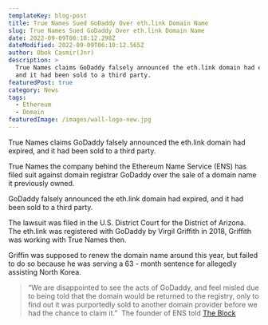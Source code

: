 ```yaml
---
templateKey: blog-post
title: True Names Sued GoDaddy Over eth.link Domain Name
slug: True Names Sued GoDaddy Over eth.link Domain Name
date: 2022-09-09T06:10:12.298Z
dateModified: 2022-09-09T06:10:12.565Z
author: Obok Casmir(Jnr)
description: >
  True Names claims GoDaddy falsely announced the eth.link domain had expired,
  and it had been sold to a third party.
featuredPost: true
category: News
tags:
  - Ethereum
  - Domain
featuredImage: /images/wall-logo-new.jpg
---
```

True Names claims GoDaddy falsely announced the eth.link domain had expired, and it had been sold to a third party.

True Names the company behind the Ethereum Name Service (ENS) has filed suit against domain registrar GoDaddy over the sale of a domain name it previously owned.

GoDaddy falsely announced the eth.link domain had expired, and it had been sold to a third party.

The lawsuit was filed in the U.S. District Court for the District of Arizona. The eth.link was registered with GoDaddy by Virgil Griffith in 2018, Griffith was working with True Names then. 

Griffin was supposed to renew the domain name around this year, but failed to do so because he was serving a 63 - month sentence for allegedly assisting North Korea.

> “We are disappointed to see the acts of GoDaddy, and feel misled due to being told that the domain would be returned to the registry, only to find out it was purportedly sold to another domain provider before we had the chance to claim it.”  The founder of ENS told [The Block](https://www.theblock.co/post/168579/company-behind-ethereum-name-service-files-lawsuit-over-domain-sale?utm_source=rss&utm_medium=rss)
